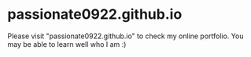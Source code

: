 # passionate0922.github.io

Please visit "passionate0922.github.io" to check my online portfolio.
You may be able to learn well who I am :)
